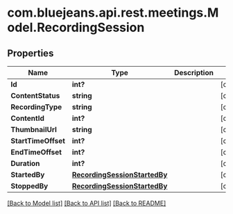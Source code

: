 # com.bluejeans.api.rest.meetings.Model.RecordingSession
## Properties

Name | Type | Description | Notes
------------ | ------------- | ------------- | -------------
**Id** | **int?** |  | [optional] 
**ContentStatus** | **string** |  | [optional] 
**RecordingType** | **string** |  | [optional] 
**ContentId** | **int?** |  | [optional] 
**ThumbnailUrl** | **string** |  | [optional] 
**StartTimeOffset** | **int?** |  | [optional] 
**EndTimeOffset** | **int?** |  | [optional] 
**Duration** | **int?** |  | [optional] 
**StartedBy** | [**RecordingSessionStartedBy**](RecordingSessionStartedBy.md) |  | [optional] 
**StoppedBy** | [**RecordingSessionStartedBy**](RecordingSessionStartedBy.md) |  | [optional] 

[[Back to Model list]](../README.md#documentation-for-models) [[Back to API list]](../README.md#documentation-for-api-endpoints) [[Back to README]](../README.md)

